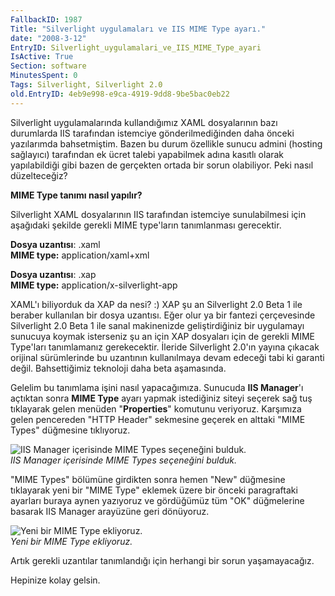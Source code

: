```yaml
---
FallbackID: 1987
Title: "Silverlight uygulamaları ve IIS MIME Type ayarı."
date: "2008-3-12"
EntryID: Silverlight_uygulamalari_ve_IIS_MIME_Type_ayari
IsActive: True
Section: software
MinutesSpent: 0
Tags: Silverlight, Silverlight 2.0
old.EntryID: 4eb9e998-e9ca-4919-9dd8-9be5bac0eb22
---
```

Silverlight uygulamalarında kullandığımız XAML dosyalarının bazı
durumlarda IIS tarafından istemciye gönderilmediğinden daha önceki
yazılarımda bahsetmiştim. Bazen bu durum özellikle sunucu admini
(hosting sağlayıcı) tarafından ek ücret talebi yapabilmek adına kasıtlı
olarak yapılabildiği gibi bazen de gerçekten ortada bir sorun
olabiliyor. Peki nasıl düzelteceğiz?

**MIME Type tanımı nasıl yapılır?**

Silverlight XAML dosyalarının IIS tarafından istemciye sunulabilmesi
için aşağıdaki şekilde gerekli MIME type'ların tanımlanması gerecektir.

**Dosya uzantısı**: .xaml\
 **MIME type:** application/xaml+xml

**Dosya uzantısı**: .xap\
 **MIME type:** application/x-silverlight-app

XAML'ı biliyorduk da XAP da nesi? :) XAP şu an Silverlight 2.0 Beta 1
ile beraber kullanılan bir dosya uzantısı. Eğer olur ya bir fantezi
çerçevesinde Silverlight 2.0 Beta 1 ile sanal makinenizde
geliştirdiğiniz bir uygulamayı sunucuya koymak isterseniz şu an için XAP
dosyaları için de gerekli MIME Type'ları tanımlamanız gerekecektir.
İleride Silverlight 2.0'ın yayına çıkacak orijinal sürümlerinde bu
uzantının kullanılmaya devam edeceği tabi ki garanti değil.
Bahsettiğimiz teknoloji daha beta aşamasında.

Gelelim bu tanımlama işini nasıl yapacağımıza. Sunucuda **IIS
Manager**'ı açtıktan sonra **MIME Type** ayarı yapmak istediğiniz siteyi
seçerek sağ tuş tıklayarak gelen menüden "**Properties**" komutunu
veriyoruz. Karşımıza gelen pencereden "HTTP Header" sekmesine geçerek en
alttaki "MIME Types" düğmesine tıklıyoruz.

![IIS Manager içerisinde MIME Types seçeneğini
bulduk.](media/Silverlight_uygulamalari_ve_IIS_MIME_Type_ayari/12032008_2.png)\
*IIS Manager içerisinde MIME Types seçeneğini bulduk.*

"MIME Types" bölümüne girdikten sonra hemen "New" düğmesine tıklayarak
yeni bir "MIME Type" eklemek üzere bir önceki paragraftaki ayarları
buraya aynen yazıyoruz ve gördüğümüz tüm "OK" düğmelerine basarak IIS
Manager arayüzüne geri dönüyoruz.

![Yeni bir MIME Type
ekliyoruz.](media/Silverlight_uygulamalari_ve_IIS_MIME_Type_ayari/12032008_1.jpg)\
*Yeni bir MIME Type ekliyoruz.*

Artık gerekli uzantılar tanımlandığı için herhangi bir sorun
yaşamayacağız.

Hepinize kolay gelsin.


